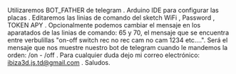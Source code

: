 Utilizaremos BOT_FATHER de telegram .
Arduino IDE para configurar las placas . 
Editaremos las linias de comando del sketch WiFi , Password , TOKEN APY .
Opcionalmente podemos cambiar el mensaje en los aparatados de las linias de comando:
65 y 70, el mensaje que se encuentra entre verbulillas "on-off switch rec no rec cam no cam 1234 etc....". 
Será el mensaje que nos muestre nuestro bot de telegram cuando le mandemos la orden:    /on   -   /off   .
Para cualquier duda dejo mi correo electrónico: ibiza3d.js.td@gmail.com .
Saludos.

